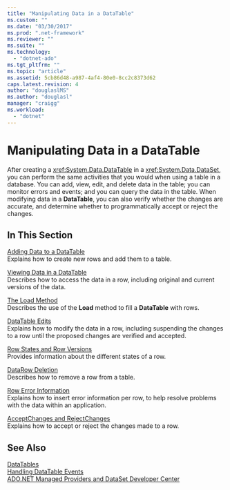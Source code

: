 ```yaml
---
title: "Manipulating Data in a DataTable"
ms.custom: ""
ms.date: "03/30/2017"
ms.prod: ".net-framework"
ms.reviewer: ""
ms.suite: ""
ms.technology: 
  - "dotnet-ado"
ms.tgt_pltfrm: ""
ms.topic: "article"
ms.assetid: 5cb86d48-a987-4af4-80e0-8cc2c8373d62
caps.latest.revision: 4
author: "douglaslMS"
ms.author: "douglasl"
manager: "craigg"
ms.workload: 
  - "dotnet"
---
```

# Manipulating Data in a DataTable
After creating a <xref:System.Data.DataTable> in a <xref:System.Data.DataSet>, you can perform the same activities that you would when using a table in a database. You can add, view, edit, and delete data in the table; you can monitor errors and events; and you can query the data in the table. When modifying data in a **DataTable**, you can also verify whether the changes are accurate, and determine whether to programmatically accept or reject the changes.  
  
## In This Section  
 [Adding Data to a DataTable](../../../../../docs/framework/data/adonet/dataset-datatable-dataview/adding-data-to-a-datatable.md)  
 Explains how to create new rows and add them to a table.  
  
 [Viewing Data in a DataTable](../../../../../docs/framework/data/adonet/dataset-datatable-dataview/viewing-data-in-a-datatable.md)  
 Describes how to access the data in a row, including original and current versions of the data.  
  
 [The Load Method](../../../../../docs/framework/data/adonet/dataset-datatable-dataview/the-load-method.md)  
 Describes the use of the **Load** method to fill a **DataTable** with rows.  
  
 [DataTable Edits](../../../../../docs/framework/data/adonet/dataset-datatable-dataview/datatable-edits.md)  
 Explains how to modify the data in a row, including suspending the changes to a row until the proposed changes are verified and accepted.  
  
 [Row States and Row Versions](../../../../../docs/framework/data/adonet/dataset-datatable-dataview/row-states-and-row-versions.md)  
 Provides information about the different states of a row.  
  
 [DataRow Deletion](../../../../../docs/framework/data/adonet/dataset-datatable-dataview/datarow-deletion.md)  
 Describes how to remove a row from a table.  
  
 [Row Error Information](../../../../../docs/framework/data/adonet/dataset-datatable-dataview/row-error-information.md)  
 Explains how to insert error information per row, to help resolve problems with the data within an application.  
  
 [AcceptChanges and RejectChanges](../../../../../docs/framework/data/adonet/dataset-datatable-dataview/acceptchanges-and-rejectchanges.md)  
 Explains how to accept or reject the changes made to a row.  
  
## See Also  
 [DataTables](../../../../../docs/framework/data/adonet/dataset-datatable-dataview/datatables.md)  
 [Handling DataTable Events](../../../../../docs/framework/data/adonet/dataset-datatable-dataview/handling-datatable-events.md)  
 [ADO.NET Managed Providers and DataSet Developer Center](http://go.microsoft.com/fwlink/?LinkId=217917)
